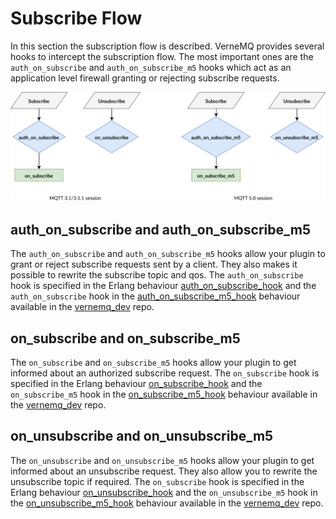 # Subscribe Flow

In this section the subscription flow is described. VerneMQ provides several hooks to intercept the subscription flow. The most important ones are the `auth_on_subscribe` and `auth_on_subscribe_m5` hooks which act as an application level firewall granting or rejecting subscribe requests.

![](../.gitbook/assets/subscription_flow5.svg)

## auth\_on\_subscribe and auth\_on\_subscribe\_m5

The `auth_on_subscribe` and `auth_on_subscribe_m5` hooks allow your plugin to grant or reject subscribe requests sent by a client. They also makes it possible to rewrite the subscribe topic and qos. The `auth_on_subscribe` hook is specified in the Erlang behaviour [auth\_on\_subscribe\_hook](https://github.com/vernemq/vernemq_dev/blob/master/src/auth_on_subscribe_hook.erl) and the `auth_on_subscribe` hook in the [auth\_on\_subscribe\_m5\_hook](https://github.com/vernemq/vernemq_dev/blob/master/src/auth_on_subscribe_m5_hook.erl) behaviour available in the [vernemq\_dev](https://github.com/vernemq/vernemq_dev) repo.

## on\_subscribe and on\_subscribe\_m5

The `on_subscribe` and `on_subscribe_m5` hooks allow your plugin to get informed about an authorized subscribe request. The `on_subscribe` hook is specified in the Erlang behaviour [on\_subscribe\_hook](https://github.com/vernemq/vernemq_dev/blob/master/src/on_subscribe_hook.erl) and the `on_subscribe_m5` hook in the [on\_subscribe\_m5\_hook](https://github.com/vernemq/vernemq_dev/blob/master/src/on_subscribe_m5_hook.erl) behaviour available in the [vernemq\_dev](https://github.com/vernemq/vernemq_dev) repo.

## on\_unsubscribe and on\_unsubscribe\_m5

The `on_unsubscribe` and `on_unsubscribe_m5` hooks allow your plugin to get informed about an unsubscribe request. They also allow you to rewrite the unsubscribe topic if required. The `on_subscribe` hook is specified in the Erlang behaviour [on\_unsubscribe\_hook](https://github.com/vernemq/vernemq_dev/blob/master/src/on_unsubscribe_hook.erl) and the `on_unsubscribe_m5` hook in the [on\_unsubscribe\_m5\_hook](https://github.com/vernemq/vernemq_dev/blob/master/src/on_unsubscribe_m5_hook.erl) behaviour available in the [vernemq\_dev](https://github.com/vernemq/vernemq_dev) repo.

